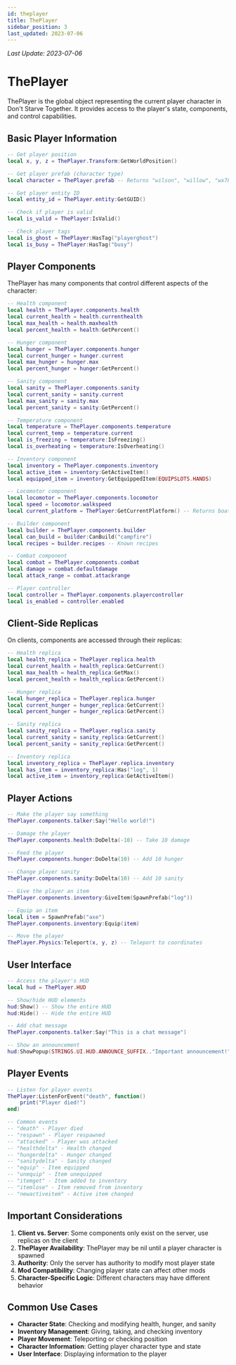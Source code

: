 ```yaml
---
id: theplayer
title: ThePlayer
sidebar_position: 3
last_updated: 2023-07-06
---
```

*Last Update: 2023-07-06*
# ThePlayer

ThePlayer is the global object representing the current player character in Don't Starve Together. It provides access to the player's state, components, and control capabilities.

## Basic Player Information

```lua
-- Get player position
local x, y, z = ThePlayer.Transform:GetWorldPosition()

-- Get player prefab (character type)
local character = ThePlayer.prefab -- Returns "wilson", "willow", "wx78", etc.

-- Get player entity ID
local entity_id = ThePlayer.entity:GetGUID()

-- Check if player is valid
local is_valid = ThePlayer:IsValid()

-- Check player tags
local is_ghost = ThePlayer:HasTag("playerghost")
local is_busy = ThePlayer:HasTag("busy")
```

## Player Components

ThePlayer has many components that control different aspects of the character:

```lua
-- Health component
local health = ThePlayer.components.health
local current_health = health.currenthealth
local max_health = health.maxhealth
local percent_health = health:GetPercent()

-- Hunger component
local hunger = ThePlayer.components.hunger
local current_hunger = hunger.current
local max_hunger = hunger.max
local percent_hunger = hunger:GetPercent()

-- Sanity component
local sanity = ThePlayer.components.sanity
local current_sanity = sanity.current
local max_sanity = sanity.max
local percent_sanity = sanity:GetPercent()

-- Temperature component
local temperature = ThePlayer.components.temperature
local current_temp = temperature.current
local is_freezing = temperature:IsFreezing()
local is_overheating = temperature:IsOverheating()

-- Inventory component
local inventory = ThePlayer.components.inventory
local active_item = inventory:GetActiveItem()
local equipped_item = inventory:GetEquippedItem(EQUIPSLOTS.HANDS)

-- Locomotor component
local locomotor = ThePlayer.components.locomotor
local speed = locomotor.walkspeed
local current_platform = ThePlayer:GetCurrentPlatform() -- Returns boat if on a boat

-- Builder component
local builder = ThePlayer.components.builder
local can_build = builder:CanBuild("campfire")
local recipes = builder.recipes -- Known recipes

-- Combat component
local combat = ThePlayer.components.combat
local damage = combat.defaultdamage
local attack_range = combat.attackrange

-- Player controller
local controller = ThePlayer.components.playercontroller
local is_enabled = controller.enabled
```

## Client-Side Replicas

On clients, components are accessed through their replicas:

```lua
-- Health replica
local health_replica = ThePlayer.replica.health
local current_health = health_replica:GetCurrent()
local max_health = health_replica:GetMax()
local percent_health = health_replica:GetPercent()

-- Hunger replica
local hunger_replica = ThePlayer.replica.hunger
local current_hunger = hunger_replica:GetCurrent()
local percent_hunger = hunger_replica:GetPercent()

-- Sanity replica
local sanity_replica = ThePlayer.replica.sanity
local current_sanity = sanity_replica:GetCurrent()
local percent_sanity = sanity_replica:GetPercent()

-- Inventory replica
local inventory_replica = ThePlayer.replica.inventory
local has_item = inventory_replica:Has("log", 1)
local active_item = inventory_replica:GetActiveItem()
```

## Player Actions

```lua
-- Make the player say something
ThePlayer.components.talker:Say("Hello world!")

-- Damage the player
ThePlayer.components.health:DoDelta(-10) -- Take 10 damage

-- Feed the player
ThePlayer.components.hunger:DoDelta(10) -- Add 10 hunger

-- Change player sanity
ThePlayer.components.sanity:DoDelta(10) -- Add 10 sanity

-- Give the player an item
ThePlayer.components.inventory:GiveItem(SpawnPrefab("log"))

-- Equip an item
local item = SpawnPrefab("axe")
ThePlayer.components.inventory:Equip(item)

-- Move the player
ThePlayer.Physics:Teleport(x, y, z) -- Teleport to coordinates
```

## User Interface

```lua
-- Access the player's HUD
local hud = ThePlayer.HUD

-- Show/hide HUD elements
hud:Show() -- Show the entire HUD
hud:Hide() -- Hide the entire HUD

-- Add chat message
ThePlayer.components.talker:Say("This is a chat message")

-- Show an announcement
hud:ShowPopup(STRINGS.UI.HUD.ANNOUNCE_SUFFIX.."Important announcement!")
```

## Player Events

```lua
-- Listen for player events
ThePlayer:ListenForEvent("death", function()
    print("Player died!")
end)

-- Common events
-- "death" - Player died
-- "respawn" - Player respawned
-- "attacked" - Player was attacked
-- "healthdelta" - Health changed
-- "hungerdelta" - Hunger changed
-- "sanitydelta" - Sanity changed
-- "equip" - Item equipped
-- "unequip" - Item unequipped
-- "itemget" - Item added to inventory
-- "itemlose" - Item removed from inventory
-- "newactiveitem" - Active item changed
```

## Important Considerations

1. **Client vs. Server**: Some components only exist on the server, use replicas on the client
2. **ThePlayer Availability**: ThePlayer may be nil until a player character is spawned
3. **Authority**: Only the server has authority to modify most player state
4. **Mod Compatibility**: Changing player state can affect other mods
5. **Character-Specific Logic**: Different characters may have different behavior

## Common Use Cases

- **Character State**: Checking and modifying health, hunger, and sanity
- **Inventory Management**: Giving, taking, and checking inventory
- **Player Movement**: Teleporting or checking position
- **Character Information**: Getting player character type and state
- **User Interface**: Displaying information to the player 
